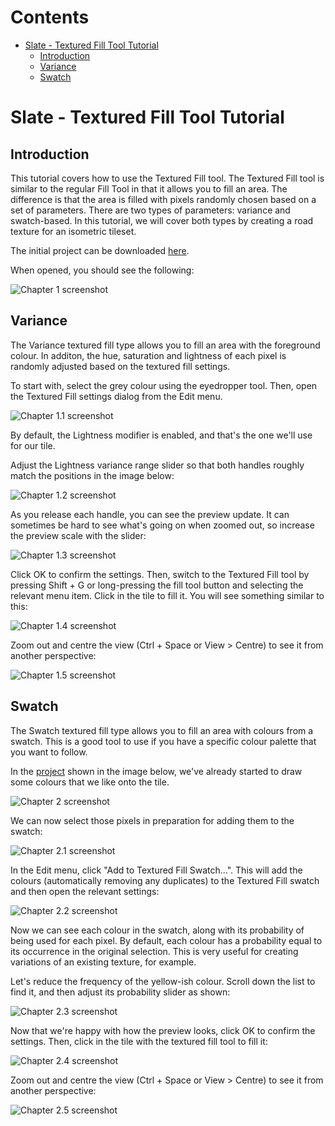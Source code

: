 <!-- START doctoc generated TOC please keep comment here to allow auto update -->
<!-- DON'T EDIT THIS SECTION, INSTEAD RE-RUN doctoc TO UPDATE -->
# Contents

- [Slate - Textured Fill Tool Tutorial](#slate---textured-fill-tool-tutorial)
  - [Introduction](#introduction)
  - [Variance](#variance)
  - [Swatch](#swatch)

<!-- END doctoc generated TOC please keep comment here to allow auto update -->

# Slate - Textured Fill Tool Tutorial

## Introduction

This tutorial covers how to use the Textured Fill tool. The Textured Fill tool is similar to the regular Fill Tool in that it allows you to fill an area. The difference is that the area is filled with pixels randomly chosen based on a set of parameters. There are two types of parameters: variance and swatch-based. In this tutorial, we will cover both types by creating a road texture for an isometric tileset.

The initial project can be downloaded [here](https://github.com/mitchcurtis/slate/blob/master/tests/manual/screenshots/resources/textured-fill-tool-tutorial-1.slp).

When opened, you should see the following:

![Chapter 1 screenshot](https://github.com/mitchcurtis/slate/blob/master/doc/images/slate-textured-fill-tool-tutorial-1.png)

## Variance

The Variance textured fill type allows you to fill an area with the foreground colour. In additon, the hue, saturation and lightness of each pixel is randomly adjusted based on the textured fill settings.

To start with, select the grey colour using the eyedropper tool. Then, open the Textured Fill settings dialog from the Edit menu.

![Chapter 1.1 screenshot](https://github.com/mitchcurtis/slate/blob/master/doc/images/slate-textured-fill-tool-tutorial-1.1.png)

By default, the Lightness modifier is enabled, and that's the one we'll use for our tile.

Adjust the Lightness variance range slider so that both handles roughly match the positions in the image below:

![Chapter 1.2 screenshot](https://github.com/mitchcurtis/slate/blob/master/doc/images/slate-textured-fill-tool-tutorial-1.2.png)

As you release each handle, you can see the preview update. It can sometimes be hard to see what's going on when zoomed out, so increase the preview scale with the slider:

![Chapter 1.3 screenshot](https://github.com/mitchcurtis/slate/blob/master/doc/images/slate-textured-fill-tool-tutorial-1.3.png)

Click OK to confirm the settings. Then, switch to the Textured Fill tool by pressing Shift + G or long-pressing the fill tool button and selecting the relevant menu item. Click in the tile to fill it. You will see something similar to this:

![Chapter 1.4 screenshot](https://github.com/mitchcurtis/slate/blob/master/doc/images/slate-textured-fill-tool-tutorial-1.4.png)

Zoom out and centre the view (Ctrl + Space or View > Centre) to see it from another perspective:

![Chapter 1.5 screenshot](https://github.com/mitchcurtis/slate/blob/master/doc/images/slate-textured-fill-tool-tutorial-1.5.png)

## Swatch

The Swatch textured fill type allows you to fill an area with colours from a swatch. This is a good tool to use if you have a specific colour palette that you want to follow.

In the [project](https://github.com/mitchcurtis/slate/blob/master/tests/manual/screenshots/resources/slate-textured-fill-tool-tutorial-2.slp) shown in the image below, we've already started to draw some colours that we like onto the tile.

![Chapter 2 screenshot](https://github.com/mitchcurtis/slate/blob/master/doc/images/slate-textured-fill-tool-tutorial-2.png)

We can now select those pixels in preparation for adding them to the swatch:

![Chapter 2.1 screenshot](https://github.com/mitchcurtis/slate/blob/master/doc/images/slate-textured-fill-tool-tutorial-2.1.png)

In the Edit menu, click "Add to Textured Fill Swatch...". This will add the colours (automatically removing any duplicates) to the Textured Fill swatch and then open the relevant settings:

![Chapter 2.2 screenshot](https://github.com/mitchcurtis/slate/blob/master/doc/images/slate-textured-fill-tool-tutorial-2.2.png)

Now we can see each colour in the swatch, along with its probability of being used for each pixel. By default, each colour has a probability equal to its occurrence in the original selection. This is very useful for creating variations of an existing texture, for example.

Let's reduce the frequency of the yellow-ish colour. Scroll down the list to find it, and then adjust its probability slider as shown:

![Chapter 2.3 screenshot](https://github.com/mitchcurtis/slate/blob/master/doc/images/slate-textured-fill-tool-tutorial-2.3.png)

Now that we're happy with how the preview looks, click OK to confirm the settings. Then, click in the tile with the textured fill tool to fill it:

![Chapter 2.4 screenshot](https://github.com/mitchcurtis/slate/blob/master/doc/images/slate-textured-fill-tool-tutorial-2.4.png)

Zoom out and centre the view (Ctrl + Space or View > Centre) to see it from another perspective:

![Chapter 2.5 screenshot](https://github.com/mitchcurtis/slate/blob/master/doc/images/slate-textured-fill-tool-tutorial-2.5.png)
